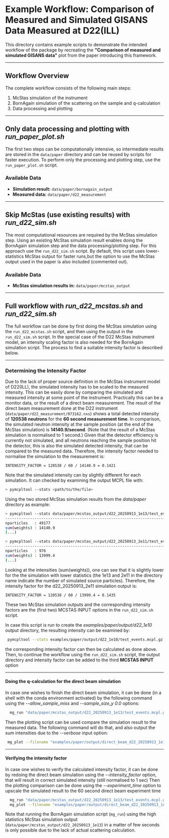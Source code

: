 # Example Workflow: Comparison of Measured and Simulated GISANS Data Measured at D22(ILL)

This directory contains example scripts to demonstrate the intended workflow of the package by recreating the **"Comparison of measured and simulated GISANS data"** plot from the paper introducing this framework.

---

## Workflow Overview

The complete workflow consists of the following main steps:

1. McStas simulation of the instrument  
2. BornAgain simulation of the scattering on the sample and q-calculation  
3. Data processing and plotting

---

## Only data processing and plotting with *run_paper_plot.sh*

The first two steps can be computationally intensive, so intermediate results are stored in the `data/paper` directory and can be reused by scripts for faster execution. To perform only the processing and plotting step, use the 
`run_paper_plot.sh` script.

### Available Data
- **Simulation result:** `data/paper/bornagain_output`
- **Measured data:** `data/paper/d22_measurement`

---

## Skip McStas (use existing results) with *run_d22_sim.sh*

The most computational resources are required by the McStas simulation step.
Using an existing McStas simulation result enables doing the BornAgain simulation step and the data processing/plotting step. For this approach use the `run_d22_sim.sh` script. By default, this script uses lower-statistics McStas output for faster runs,but the option to use the McStas output used in the paper is also included (commented out).

### Available Data
- **McStas simulation results in:** `data/paper/mcstas_output`

---

## Full workflow with *run_d22_mcstas.sh* and *run_d22_sim.sh*

The full workflow can be done by first doing the McStas simulation using the `run_d22_mcstas.sh` script, and then using the output in the `run_d22_sim.sh` script. In the special case of the D22 McStas instrument model, an intensity scaling factor is also needed for the BornAgain simulation script. The process to find a suitable intensity factor is described below.

---

### Determining the Intensity Factor

Due to the lack of proper source definition in the McStas instrument model of D22(ILL), the simulated intensity has to be scaled to the measured intensity. 
This can be easily done by comparing the simulated and measured intensity at some point of the instrument. 
Practically this can be a monitor data, or the result of a direct beam measurement.
The result of the direct beam measurement done at the D22 instrument (`data/paper/d22_measurement/073162.nxs`) shows a total detected intensity of **120538 neutrons** for the **60 second measurement time**.
In comparison, the simulated neutron intensity at the sample position (at the end of the McStas simulation) is **14140.9/second**.
(Note that the result of a McStas simulation is normalised to 1 second.)
Given that the detector efficiency is currently not simulated, and all neutrons reaching the sample position hit the detector, this is also the simulated detected intensity, that can be compared to the measured data.
Therefore, the intensity factor needed to normalise the simulation to the measurement is: 
```
INTENSITY_FACTOR = 120538 / 60 / 14140.9 = 0.1421
```

Note that the simulated intensity can by slightly different for each simulation.
It can checked by examining the output MCPL file with:
```bash
> pymcpltool --stats <path/to/the/file>
```

Using the two stored McStas simulation results from the *data/paper* directory as example:

```bash
> pymcpltool --stats data/paper/mcstas_output/d22_20250913_1e13/test_events.mcpl.gz
------------------------------------------------------------------------------
nparticles   : 49177
sum(weights) : 14140.9
(...)
```
```bash
> pymcpltool --stats data/paper/mcstas_output/d22_20250913_2e11/test_events.mcpl.gz 
------------------------------------------------------------------------------
nparticles   : 976
sum(weights) : 13999.4
(...)
```

Looking at the intensities (sum(weights)), one can see that it is slightly
lower for the the simulation with lower statistics (the 1e13 and 2e11 in the
directory name indicate the number of simulated source particles). Therefore,
the intensity factor for the d22_20250913_2e11 simulation output is:
```
INTENSITY_FACTOR = 120538 / 60 / 13999.4 = 0.1435
```

These two McStas simulation outputs and the corresponding intensity factors
are the (first two) MCSTAS INPUT options in the `run_d22_sim.sh` script.

In case this script is run to create the *examples/paper/output/d22_1e10* 
output directory, the resulting intensity can be examined by:
```bash
 pymcpltool --stats examples/paper/output/d22_1e10/test_events.mcpl.gz
```

the corresponding intensity factor can then be calculated as done above.
Then, to continue the workflow using the `run_d22_sim.sh` script, the output
directory and intensity factor can be added to the third **MCSTAS INPUT** option

---
#### Doing the q-calculation for the direct beam simulation

In case one wishes to finish the direct beam simulation, it can be done (in
a shell with the conda environment activated) by the following command
using the *--allow_sample_miss* and *--sample_size_y 0.0* options:
```bash
  mg_run "data/paper/mcstas_output/d22_20250913_1e13/test_events.mcpl.gz" --instrument d22 --wavelength_selected 6.0 --sample_size_y 0.0 --allow_sample_miss --savename "examples/paper/output/direct_beam_d22_20250913_1e13"
```

Then the plotting script can be used compare the simulation result to the
measured data. The following command will do that, and also output the sum
intensities due to the *--verbose* input option:
```bash
 mg_plot --filename "examples/paper/output/direct_beam_d22_20250913_1e13.npz" --label "D22 simulation" --nxs "data/paper/d22_measurement/073162.nxs" --intensity_min 1 --overlay --y_plot_range -0.1 0.3 --x_plot_range -0.3 0.3 --q_min -0.01 --q_max 0.01 --verbose
```

---
#### Verifying the intensity factor

In case one wishes to verify the calculated intensity factor, it can be done
by redoing the direct beam simulation using the *--intensity_factor* option,
that will result in correct simulated intensity (still normalised to 1 sec)
Then the plotting comparison can be done using the *--experiment_time* option
to upscale the simulated result to the 60 second direct beam experiment time
```bash
  mg_run "data/paper/mcstas_output/d22_20250913_1e13/test_events.mcpl.gz" --instrument d22 --wavelength_selected 6.0 --sample_size_y 0.0 --allow_sample_miss --savename "examples/paper/output/direct_beam_d22_20250913_1e13" --intensity_factor 0.1421
  mg_plot --filename "examples/paper/output/direct_beam_d22_20250913_1e13.npz" --label "D22 simulation" --nxs "data/paper/d22_measurement/073162.nxs" --intensity_min 1 --overlay --y_plot_range -0.1 0.3 --x_plot_range -0.3 0.3 --q_min -0.01 --q_max 0.01 --experiment_time 60
```

Note that running the BornAgain simulation script (`mg_run`) using the high statistics McStas simulation output (`data/paper/mcstas_output/d22_20250913_1e13`) in a matter of few seconds is only possible due to the
lack of actual scattering calculation.
